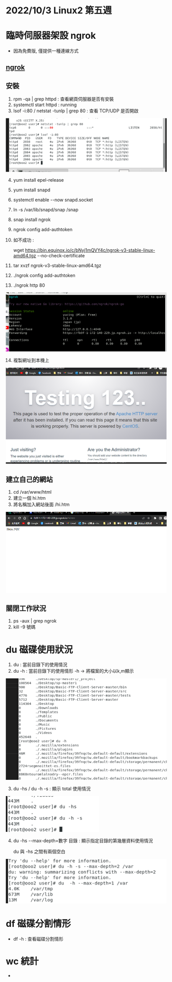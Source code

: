 # 2022/10/3 Linux2 第五週

# 臨時伺服器架設 ngrok
* 因為免費版, 僅提供一種連線方式
## [ngrok](https://askie.today/ngrok-localhost-server-settings/)
## 安裝
1. rpm -qa | grep httpd : 查看網頁伺服器是否有安裝
2. systemctl start httpd : running
3. lsof -i:80 / netstat -tunlp | grep 80 : 查看 TCP/UDP 是否開啟

![](https://github.com/yucing/linux2/blob/main/picture/40.png)

4. yum install epel-release
5. yum install snapd
6. systemctl enable --now snapd.socket
7. ln -s /var/lib/snapd/snap /snap
8. snap install ngrok
9. ngrok config add-authtoken <Your token>
10. 如不成功 :

    wget https://bin.equinox.io/c/bNyj1mQVY4c/ngrok-v3-stable-linux-amd64.tgz --no-check-certificate

11. tar xvzf ngrok-v3-stable-linux-amd64.tgz
12. ./ngrok config add-authtoken <Your token>
13. ./ngrok http 80

![](https://github.com/yucing/linux2/blob/main/picture/41.png)

14. 複製網址到本機上

![](https://github.com/yucing/linux2/blob/main/picture/42.png)

## 建立自己的網站
1. cd /var/www/html
2. 建立一個 hi.htm
3. 將名稱加入網站後面 /hi.htm

![](https://github.com/yucing/linux2/blob/main/picture/43.png)

## 關閉工作狀況
1. ps -aux | grep ngrok
2. kill -9 號碼

# du 磁碟使用狀況
1. du : 當前目錄下的使用情況
2. du -h : 當前目錄下的使用情形 -h -> 將檔案的大小以k,m顯示

![](https://github.com/yucing/linux2/blob/main/picture/44.png)

3. du -hs / du -h -s : 顯示 total 使用情況

![](https://github.com/yucing/linux2/blob/main/picture/45.png)

4. du  -hs --max-depth=數字 目錄 : 顯示指定目錄的第幾層資料使用情況

    du 與 -hs 之間有兩個空白

![](https://github.com/yucing/linux2/blob/main/picture/46.png)

# df 磁碟分割情形
* df -h : 查看磁碟分割情形

# wc 統計
* 